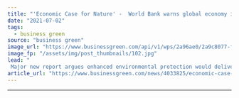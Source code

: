 ```yaml
---
title: "'Economic Case for Nature' -  World Bank warns global economy is facing $2.7tr hit from nature degradation"
date: "2021-07-02"
tags: 
  - business green
source: "business green"
image_url: "https://www.businessgreen.com/api/v1/wps/2a96ae0/2a9c8077-f6cb-445e-a52d-5b35080ea3c1/2/indonesia-rainforest-c-185x114.jpg"
image_fp: "/assets/img/post_thumbnails/102.jpg"
lead: "
 Major new report argues enhanced environmental protection would deliver a massive 'win-win' for the global economy ..."
article_url: "https://www.businessgreen.com/news/4033825/economic-case-nature-world-bank-warns-global-economy-facing-usd-7tr-hit-nature-degradation"
---
```


---
